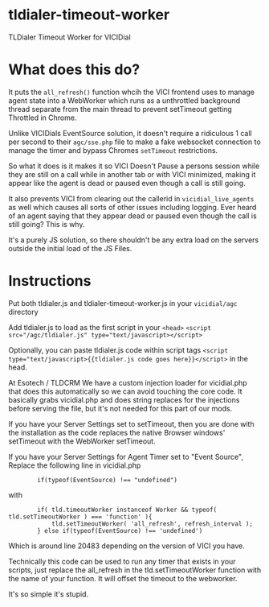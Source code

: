 # tldialer-timeout-worker
TLDialer Timeout Worker for VICIDial

# What does this do?

It puts the `all_refresh()` function whcih the VICI frontend uses to manage agent state into a WebWorker which runs as a unthrottled background thread separate from the main thread to prevent setTimeout getting Throttled in Chrome.

Unlike VICIDials EventSource solution, it doesn't require a ridiculous 1 call per second to their `agc/sse.php` file to make a fake websocket connection to manage the timer and bypass Chromes `setTimeout` restrictions.

So what it does is it makes it so VICI Doesn't Pause a persons session while they are still on a call while in another tab or with VICI minimized, making it appear like the agent is dead or paused even though a call is still going. 

It also prevents VICI from clearing out the callerid in `vicidial_live_agents` as well which causes all sorts of other issues including logging. Ever heard of an agent saying that they appear dead or paused even though the call is still going? This is why. 

It's a purely JS solution, so there shouldn't be any extra load on the servers outside the initial load of the JS Files. 

# Instructions

Put both tldialer.js and tldialer-timeout-worker.js in your `vicidial/agc` directory

Add tldialer.js to load as the first script in your `<head>` `<script src="/agc/tldialer.js" type="text/javascript></script>`

Optionally, you can paste tldialer.js code within script tags `<script type="text/javascript>{{tldialer.js code goes here}}</script>` in the head. 

At Esotech / TLDCRM We have a custom injection loader for vicidial.php that does this automatically so we can avoid touching the core code. It basically grabs vicidial.php and does string replaces for the injections before serving the file, but it's not needed for this part of our mods.

If you have your Server Settings set to setTimeout, then you are done with the installation as the code replaces the native Browser windows' setTimeout with the WebWorker setTimeout.

If you have your Server Settings for Agent Timer set to "Event Source", Replace the following line in vicidial.php

```
		if(typeof(EventSource) !== "undefined")
```

with 

```
		if( tld.timeoutWorker instanceof Worker && typeof( tld.setTimeoutWorker ) === 'function' ){
			tld.setTimeoutWorker( 'all_refresh', refresh_interval );
		} else if(typeof(EventSource) !== 'undefined')
```

Which is around line 20483 depending on the version of VICI you have.

Technically this code can be used to run any timer that exists in your scripts, just replace the all_refresh in the tld.setTimeoutWorker function with the name of your function. It will offset the timeout to the webworker.

It's so simple it's stupid. 
